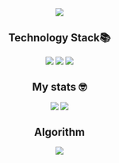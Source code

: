 <div align='center'>
  <img src="https://capsule-render.vercel.app/api?type=shark&color=FCB6D0&height=250&section=header&text=Hyerin's%20GitHub&fontSize=60&animation=scaleIn"/>
  <h2> Technology Stack📚 </h2>
  <p>
    <img src="https://img.shields.io/badge/Spring-6DB33F?style=flat-square&logo=Spring&logoColor=white"/>
    <img src="https://img.shields.io/badge/Spring%20Boot-6DB33F?style=flat-square&logo=Spring%20Boot&logoColor=white"/>
    <img src="https://img.shields.io/badge/Java-007396?style=flat-square&logo=Java&logoColor=white"/>
  </p>
  <h2> My stats 🤓 </h2>
  <img src = "https://github-readme-stats.vercel.app/api?username=yuhyerin&show_icons=true&theme=radical"/>
  <img src="https://github-readme-stats.vercel.app/api/top-langs/?username=yuhyerin&layout=compact"/>

<!--   <h2> About Me👩‍💻 </h2>
  <a href="https://velog.io/@yuhyerin">
    <img src="https://img.shields.io/badge/velog-1DBF73?style=flat-square&logo=Vimeo&logoColor=white"/>
  </a> -->
  
  <h2> Algorithm </h2>
  <img src="http://mazassumnida.wtf/api/generate_badge?boj=riri0304"/>
</div>


<!--
**yuhyerin/yuhyerin** is a ✨ _special_ ✨ repository because its `README.md` (this file) appears on your GitHub profile.

Here are some ideas to get you started:

- 🔭 I’m currently working on ...
- 🌱 I’m currently learning ...
- 👯 I’m looking to collaborate on ...
- 🤔 I’m looking for help with ...
- 💬 Ask me about ...
- 📫 How to reach me: ...
- 😄 Pronouns: ...
- ⚡ Fun fact: ...
-->
<!-- [![solved.ac tier](http://mazassumnida.wtf/api/generate_badge?boj=riri0304)](https://solved.ac/riri0304) -->
